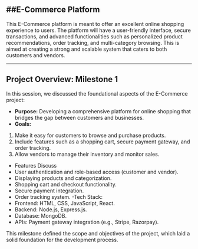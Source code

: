 ##E-Commerce Platform
--------------------------------

This E-Commerce platform is meant to offer an excellent online shopping experience to users. The platform will have a user-friendly interface, secure transactions, and advanced functionalities such as personalized product recommendations, order tracking, and multi-category browsing. This is aimed at creating a strong and scalable system that caters to both customers and vendors.

---

## Project Overview: Milestone 1

In this session, we discussed the foundational aspects of the E-Commerce project:

- **Purpose:** Developing a comprehensive platform for online shopping that bridges the gap between customers and businesses.
- **Goals:**
1. Make it easy for customers to browse and purchase products.
2. Include features such as a shopping cart, secure payment gateway, and order tracking.
3. Allow vendors to manage their inventory and monitor sales.
- Features Discuss
- User authentication and role-based access (customer and vendor).
- Displaying products and categorization.
- Shopping cart and checkout functionality.
- Secure payment integration.
- Order tracking system.
-Tech Stack:
- Frontend: HTML, CSS, JavaScript, React.
- Backend: Node.js, Express.js.
- Database: MongoDB.
- APIs: Payment gateway integration (e.g., Stripe, Razorpay).

This milestone defined the scope and objectives of the project, which laid a solid foundation for the development process.
